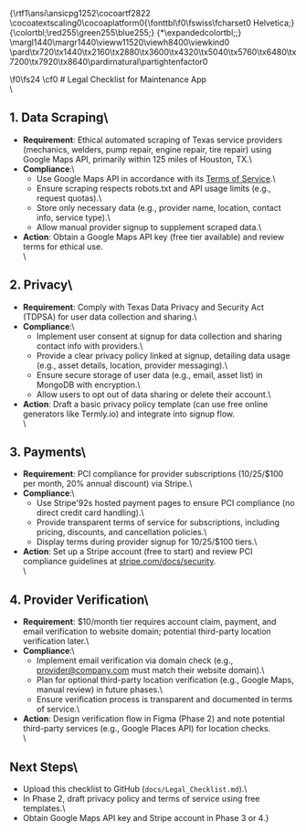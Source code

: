 {\rtf1\ansi\ansicpg1252\cocoartf2822
\cocoatextscaling0\cocoaplatform0{\fonttbl\f0\fswiss\fcharset0 Helvetica;}
{\colortbl;\red255\green255\blue255;}
{\*\expandedcolortbl;;}
\margl1440\margr1440\vieww11520\viewh8400\viewkind0
\pard\tx720\tx1440\tx2160\tx2880\tx3600\tx4320\tx5040\tx5760\tx6480\tx7200\tx7920\tx8640\pardirnatural\partightenfactor0

\f0\fs24 \cf0 # Legal Checklist for Maintenance App\
\
## 1. Data Scraping\
- **Requirement**: Ethical automated scraping of Texas service providers (mechanics, welders, pump repair, engine repair, tire repair) using Google Maps API, primarily within 125 miles of Houston, TX.\
- **Compliance**:\
  - Use Google Maps API in accordance with its [Terms of Service](https://cloud.google.com/maps-platform/terms).\
  - Ensure scraping respects robots.txt and API usage limits (e.g., request quotas).\
  - Store only necessary data (e.g., provider name, location, contact info, service type).\
  - Allow manual provider signup to supplement scraped data.\
- **Action**: Obtain a Google Maps API key (free tier available) and review terms for ethical use.\
\
## 2. Privacy\
- **Requirement**: Comply with Texas Data Privacy and Security Act (TDPSA) for user data collection and sharing.\
- **Compliance**:\
  - Implement user consent at signup for data collection and sharing contact info with providers.\
  - Provide a clear privacy policy linked at signup, detailing data usage (e.g., asset details, location, provider messaging).\
  - Ensure secure storage of user data (e.g., email, asset list) in MongoDB with encryption.\
  - Allow users to opt out of data sharing or delete their account.\
- **Action**: Draft a basic privacy policy template (can use free online generators like Termly.io) and integrate into signup flow.\
\
## 3. Payments\
- **Requirement**: PCI compliance for provider subscriptions ($10/$25/$100 per month, 20% annual discount) via Stripe.\
- **Compliance**:\
  - Use Stripe\'92s hosted payment pages to ensure PCI compliance (no direct credit card handling).\
  - Provide transparent terms of service for subscriptions, including pricing, discounts, and cancellation policies.\
  - Display terms during provider signup for $10/$25/$100 tiers.\
- **Action**: Set up a Stripe account (free to start) and review PCI compliance guidelines at [stripe.com/docs/security](https://stripe.com/docs/security).\
\
## 4. Provider Verification\
- **Requirement**: $10/month tier requires account claim, payment, and email verification to website domain; potential third-party location verification later.\
- **Compliance**:\
  - Implement email verification via domain check (e.g., provider@company.com must match their website domain).\
  - Plan for optional third-party location verification (e.g., Google Maps, manual review) in future phases.\
  - Ensure verification process is transparent and documented in terms of service.\
- **Action**: Design verification flow in Figma (Phase 2) and note potential third-party services (e.g., Google Places API) for location checks.\
\
## Next Steps\
- Upload this checklist to GitHub (`docs/Legal_Checklist.md`).\
- In Phase 2, draft privacy policy and terms of service using free templates.\
- Obtain Google Maps API key and Stripe account in Phase 3 or 4.}
